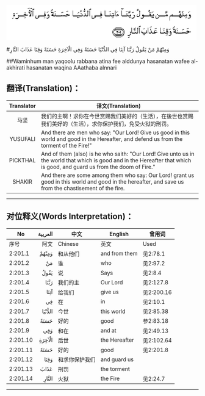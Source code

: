 ![002:201](images/002_201.gif)

#وَمِنْهُمْ مَنْ يَقُولُ رَبَّنَا آتِنَا فِي الدُّنْيَا حَسَنَةً وَفِي الْآخِرَةِ حَسَنَةً وَقِنَا عَذَابَ النَّارِ 

##Waminhum man yaqoolu rabbana atina fee alddunya hasanatan wafee al-akhirati hasanatan waqina AAathaba alnnari 

## 翻译(Translation)：

| Translator | 译文(Translation)                                            |
| :--------: | ------------------------------------------------------------ |
|    马坚    | 我们的主啊！求你在今世赏赐我们美好的（生活），在後世也赏赐我们美好的（生活），求你保护我们，免受火狱的刑罚。 |
|  YUSUFALI  | And there are men who say: "Our Lord! Give us good in this world and good in the Hereafter, and defend us from the torment of the Fire!" |
|  PICKTHAL  | And of them (also) is he who saith: "Our Lord! Give unto us in the world that which is good and in the Hereafter that which is good, and guard us from the doom of Fire." |
|   SHAKIR   | And there are some among them who say: Our Lord! grant us good in this world and good in the hereafter, and save us from the chastisement of the fire. |

---

## 对位释义(Words Interpretation)：

| No   | العربية | 中文    | English | 曾用词 |
| ---- | ------: | ------- | ------- | ------ |
| 序号 |    阿文 | Chinese | 英文    | Used   |
| 2:201.1  | وَمِنْهُمْ  | 和从他们   | and from them | 见2:78.1   |
| 2:201.2  | مَنْ     | 谁         | who           | 见2:97.2   |
| 2:201.3  | يَقُولُ   | 说         | Says          | 见2:8.4    |
| 2:201.4  | رَبَّنَا   | 我们的主   | Our Lord      | 见2:127.8  |
| 2:201.5  | آتِنَا   | 给我们     | give us       | 见2:200.16 |
| 2:201.6  | فِي     | 在         | in            | 见2:10.1   |
| 2:201.7  | الدُّنْيَا | 今世       | this world    | 见2:85.38  |
| 2:201.8  | حَسَنَةً   | 好的       | good          | 参2:83.18  |
| 2:201.9  | وَفِي    | 和在       | and at        | 见2:49.13  |
| 2:201.10 | الْآخِرَةِ | 后世       | the Hereafter | 见2:102.64 |
| 2:201.11 | حَسَنَةً   | 好的       | good          | 见2:201.8  |
| 2:201.12 | وَقِنَا   | 和求你保护我们 | and guard us  |            |
| 2:201.13 | عَذَابَ   | 刑罚       | the torment   |            |
| 2:201.14 | النَّارِ  | 火狱       | the Fire      | 见2:24.7   |

---

